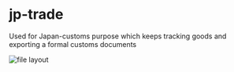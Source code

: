 # jp-trade
Used for Japan-customs purpose which keeps tracking goods and exporting a formal customs documents

![file layout](https://github.com/Melpomene927/jp-trade/tree/master/static/images/layout/JP_TRADE_SYSTEM.jpg)

